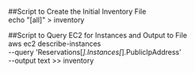 ##Script to Create the Initial Inventory File <br>
echo "[all]" > inventory

##Script to Query EC2 for Instances and Output to File <br>
aws ec2 describe-instances \
   --query 'Reservations[*].Instances[*].PublicIpAddress' \
   --output text >> inventory